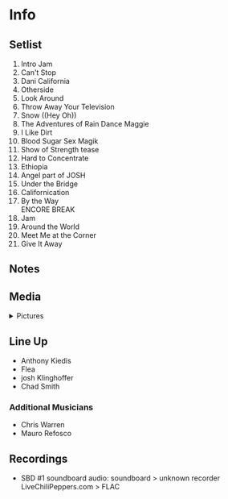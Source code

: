 # Info

## Setlist

1. Intro Jam
2. Can't Stop
3. Dani California
4. Otherside
5. Look Around
6. Throw Away Your Television
7. Snow ((Hey Oh))
8. The Adventures of Rain Dance Maggie
9. I Like Dirt
10. Blood Sugar Sex Magik
11. Show of Strength tease
12. Hard to Concentrate
13. Ethiopia
14. Angel part of JOSH
15. Under the Bridge
16. Californication
17. By the Way
<br> ENCORE BREAK
18. Jam
19. Around the World
20. Meet Me at the Corner
21. Give It Away

## Notes

## Media 

<details>
  <summary>Pictures</summary>
  <img alt="Setlist" title="Setlist" src="_.jpg" height="200" />
</details>

## Line Up

* Anthony Kiedis
* Flea
* josh Klinghoffer
* Chad Smith

### Additional Musicians

* Chris Warren  
* Mauro Refosco

## Recordings

* SBD #1 soundboard audio: soundboard > unknown recorder LiveChiliPeppers.com > FLAC
